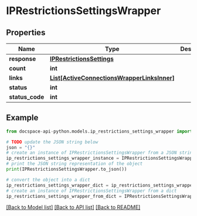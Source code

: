# IPRestrictionsSettingsWrapper

## Properties

Name | Type | Description | Notes
------------ | ------------- | ------------- | -------------
**response** | [**IPRestrictionsSettings**](IPRestrictionsSettings.md) |  | [optional] 
**count** | **int** |  | [optional] 
**links** | [**List[ActiveConnectionsWrapperLinksInner]**](ActiveConnectionsWrapperLinksInner.md) |  | [optional] 
**status** | **int** |  | [optional] 
**status_code** | **int** |  | [optional] 

## Example

```python
from docspace-api-python.models.ip_restrictions_settings_wrapper import IPRestrictionsSettingsWrapper

# TODO update the JSON string below
json = "{}"
# create an instance of IPRestrictionsSettingsWrapper from a JSON string
ip_restrictions_settings_wrapper_instance = IPRestrictionsSettingsWrapper.from_json(json)
# print the JSON string representation of the object
print(IPRestrictionsSettingsWrapper.to_json())

# convert the object into a dict
ip_restrictions_settings_wrapper_dict = ip_restrictions_settings_wrapper_instance.to_dict()
# create an instance of IPRestrictionsSettingsWrapper from a dict
ip_restrictions_settings_wrapper_from_dict = IPRestrictionsSettingsWrapper.from_dict(ip_restrictions_settings_wrapper_dict)
```
[[Back to Model list]](../README.md#documentation-for-models) [[Back to API list]](../README.md#documentation-for-api-endpoints) [[Back to README]](../README.md)


